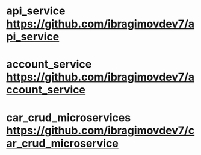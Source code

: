 # api_service https://github.com/ibragimovdev7/api_service
# account_service https://github.com/ibragimovdev7/account_service
# car_crud_microservices https://github.com/ibragimovdev7/car_crud_microservice
